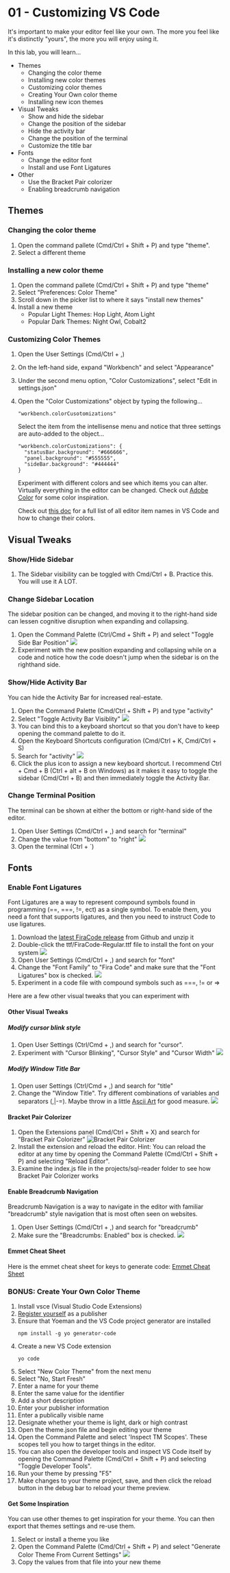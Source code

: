 # 01 - Customizing VS Code

It's important to make your editor feel like your own. The more you feel like it's distinctly "yours", the more you will enjoy using it.

In this lab, you will learn...

- Themes
  - Changing the color theme
  - Installing new color themes
  - Customizing color themes
  - Creating Your Own color theme
  - Installing new icon themes
- Visual Tweaks
  - Show and hide the sidebar
  - Change the position of the sidebar
  - Hide the activity bar
  - Change the position of the terminal
  - Customize the title bar
- Fonts
  - Change the editor font
  - Install and use Font Ligatures
- Other
  - Use the Bracket Pair colorizer
  - Enabling breadcrumb navigation

## Themes

### Changing the color theme

1. Open the command pallete (Cmd/Ctrl + Shift + P) and type "theme".
1. Select a different theme

### Installing a new color theme

1. Open the command pallete (Cmd/Ctrl + Shift + P) and type "theme"
1. Select "Preferences: Color Theme"
1. Scroll down in the picker list to where it says "install new themes"
1. Install a new theme
   - Popular Light Themes: Hop Light, Atom Light
   - Popular Dark Themes: Night Owl, Cobalt2

### Customizing Color Themes

1. Open the User Settings (Cmd/Ctrl + ,)
1. On the left-hand side, expand "Workbench" and select "Appearance"
1. Under the second menu option, "Color Customizations", select "Edit in settings.json"
1. Open the "Color Customizations" object by typing the following...

   ```
   "workbench.colorCusotomizations"
   ```

   Select the item from the intellisense menu and notice that three settings are auto-added to the object...

   ```
   "workbench.colorCustomizations": {
     "statusBar.background": "#666666",
     "panel.background": "#555555",
     "sideBar.background": "#444444"
   }
   ```

   Experiment with different colors and see which items you can alter. Virtually everything in the editor can be changed. Check out [Adobe Color](https://color.adobe.com/create/color-wheel/) for some color inspiration.

   Check out [this doc](https://code.visualstudio.com/docs/getstarted/theme-color-reference?WT.mc_id=csstricks-themearticle-sdras) for a full list of all editor item names in VS Code and how to change their colors.

## Visual Tweaks

### Show/Hide Sidebar

1. The Sidebar visibility can be toggled with Cmd/Ctrl + B. Practice this. You will use it A LOT.

### Change Sidebar Location

The sidebar position can be changed, and moving it to the right-hand side can lessen cognitive disruption when expanding and collapsing.

1. Open the Command Palette (Ctrl/Cmd + Shift + P) and select "Toggle Side Bar Position"
   ![](images/01-toggle-sidebar.png)
1. Experiment with the new position expanding and collapsing while on a code and notice how the code doesn't jump when the sidebar is on the righthand side.

### Show/Hide Activity Bar

You can hide the Activity Bar for increased real-estate.

1. Open the Command Palette (Cmd/Ctrl + Shift + P) and type "activity"
1. Select "Toggle Activity Bar Visiblity"
   ![](images/01-toggle-activity-bar.png)
1. You can bind this to a keyboard shortcut so that you don't have to keep opening the command palette to do it.
1. Open the Keyboard Shortcuts configuration (Cmd/Ctrl + K, Cmd/Ctrl + S)
1. Search for "activity"
   ![](images/01-toggle-activity-bar-keyboard.png)
1. Click the plus icon to assign a new keyboard shortcut. I recommend Ctrl + Cmd + B (Ctrl + alt + B on Windows) as it makes it easy to toggle the sidebar (Cmd/Ctrl + B) and then immediately toggle the Activity Bar.

### Change Terminal Position

The terminal can be shown at either the bottom or right-hand side of the editor.

1. Open User Settings (Cmd/Ctrl + ,) and search for "terminal"
1. Change the value from "bottom" to "right"
   ![](images/01-terminal-position.png)
1. Open the terminal (Ctrl + `)

## Fonts

### Enable Font Ligatures

Font Ligatures are a way to represent compound symbols found in programming (==, ===, !=, ect) as a single symbol. To enable them, you need a font that supports ligatures, and then you need to instruct Code to use ligatures.

1. Download the [latest FiraCode release](https://github.com/tonsky/FiraCode/releases) from Github and unzip it
1. Double-click the ttf/FiraCode-Regular.ttf file to install the font on your system
   ![](images/01-firacode.png)
1. Open User Settings (Cmd/Ctrl + ,) and search for "font"
1. Change the "Font Family" to "Fira Code" and make sure that the "Font Ligatures" box is checked.
   ![](images/01-font.png)
1. Experiment in a code file with compound symbols such as ===, != or =>

Here are a few other visual tweaks that you can experiment with

#### Other Visual Tweaks

##### Modify cursor blink style

1. Open User Settings (Ctrl/Cmd + ,) and search for "cursor".
1. Experiment with "Cursor Blinking", "Cursor Style" and "Cursor Width"
   ![](images/01-cursor-style.png)

##### Modify Window Title Bar

1. Open user Settings (Ctrl/Cmd + ,) and search for "title"
1. Change the "Window Title". Try different combinations of variables and separators (,|-=). Maybe throw in a little [Ascii Art](https://1lineart.kulaone.com/#/) for good measure.
   ![](images/01-window-title.png)

#### Bracket Pair Colorizer

1. Open the Extensions panel (Cmd/Ctrl + Shift + X) and search for "Bracket Pair Colorizer"
   ![Bracket Pair Colorizer](images/01-bracket-pair-colorizer.png)
1. Install the extension and reload the editor. Hint: You can reload the editor at any time by opening the Command Palette (Cmd/Ctrl + Shift + P) and selecting "Reload Editor".
1. Examine the index.js file in the projects/sql-reader folder to see how Bracket Pair Colorizer works

#### Enable Breadcrumb Navigation

Breadcrumb Navigation is a way to navigate in the editor with familiar "breadcrumb" style navigation that is most often seen on websites.

1. Open User Settings (Cmd/Ctrl + ,) and search for "breadcrumb"
1. Make sure the "Breadcrumbs: Enabled" box is checked.
   ![](images/01-breadcrumbs.png)
   
#### Emmet Cheat Sheet

Here is the emmet cheat sheet for keys to generate code: [Emmet Cheat Sheet](https://docs.emmet.io/cheat-sheet/)

### BONUS: Create Your Own Color Theme

1. Install vsce (Visual Studio Code Extensions)
1. [Register yourself](https://aka.ms/U8bd2v) as a publisher
1. Ensure that Yoeman and the VS Code project generator are installed
   ```
   npm install -g yo generator-code
   ```
1. Create a new VS Code extension
   ```
   yo code
   ```
1. Select "New Color Theme" from the next menu
1. Select "No, Start Fresh"
1. Enter a name for your theme
1. Enter the same value for the identifier
1. Add a short description
1. Enter your publisher information
1. Enter a publically visible name
1. Designate whether your theme is light, dark or high contrast
1. Open the theme.json file and begin editing your theme
1. Open the Command Palette and select 'Inspect TM Scopes'. These scopes tell you how to target things in the editor.
1. You can also open the developer tools and inspect VS Code itself by opening the Command Palette (Cmd/Ctrl + Shift + P) and selecting "Toggle Developer Tools".
1. Run your theme by pressing "F5"
1. Make changes to your theme project, save, and then click the reload button in the debug bar to reload your theme preview.

#### Get Some Inspiration

You can use other themes to get inspiration for your theme. You can then export that themes settings and re-use them.

1. Select or install a theme you like
1. Open the Command Palette (Cmd/Ctrl + Shift + P) and select "Generate Color Theme From Current Settings"
   ![](images/01-generate-theme.png)
1. Copy the values from that file into your new theme
